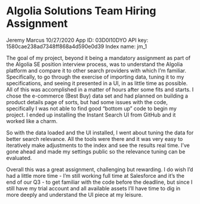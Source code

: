 # Algolia Solutions Team Hiring Assignment

Jeremy Marcus 10/27/2020
App ID: 03D0I10DYO
API key: 1580cae238ad7348ff868a4d590e0d39
Index name: jm_1

The goal of my project, beyond it being a mandatory assignment as part of the Algolia SE position interview process, was to understand the Algolia platform and compare it to other search providers with which I’m familiar. Specifically, to go through the exercise of importing data, tuning it to my specifications, and seeing it presented in a UI, in as little time as possible. All of this was accomplished in a matter of hours after some fits and starts. I chose the e-commerce (Best Buy) data set and had planned on building a product details page of sorts, but had some issues with the code, specifically I was not able to find good “bottom up” code to begin my project. I ended up installing the Instant Search UI from GitHub and it worked like a charm.

So with the data loaded and the UI installed, I went about tuning the data for better search relevance. All the tools were there and it was very easy to iteratively make adjustments to the index and see the results real time. I’ve gone ahead and made my settings public so the relevance tuning can be evaluated.

Overall this was a great assignment, challenging but rewarding. I do wish I’d had a little more time - I’m still working full time at Salesforce and it’s the end of our Q3 - to get familiar with the code before the deadline, but since I still have my trial account and all available assets I’ll have time to dig in more deeply and understand the UI piece at my leisure.
